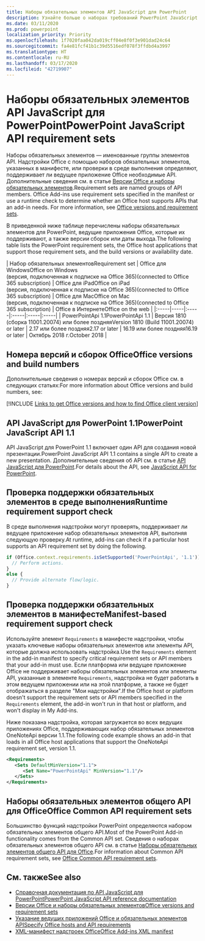```yaml
---
title: Наборы обязательных элементов API JavaScript для PowerPoint
description: Узнайте больше о наборах требований PowerPoint JavaScript API
ms.date: 03/11/2020
ms.prod: powerpoint
localization_priority: Priority
ms.openlocfilehash: 1f7020faa042da019cff04e8f0f3e901dad24c64
ms.sourcegitcommit: fa4e81fcf41b1c39d5516edf078f3ffdbd4a3997
ms.translationtype: HT
ms.contentlocale: ru-RU
ms.lasthandoff: 03/17/2020
ms.locfileid: "42719907"
---
```

# <a name="powerpoint-javascript-api-requirement-sets"></a><span data-ttu-id="31d1a-103">Наборы обязательных элементов API JavaScript для PowerPoint</span><span class="sxs-lookup"><span data-stu-id="31d1a-103">PowerPoint JavaScript API requirement sets</span></span>

<span data-ttu-id="31d1a-p101">Наборы обязательных элементов — именованные группы элементов API. Надстройки Office с помощью наборов обязательных элементов, указанных в манифесте, или проверки в среде выполнения определяют, поддерживает ли ведущее приложение Office необходимые API. Дополнительные сведения см. в статье [Версии Office и наборы обязательных элементов](../../develop/office-versions-and-requirement-sets.md).</span><span class="sxs-lookup"><span data-stu-id="31d1a-p101">Requirement sets are named groups of API members. Office Add-ins use requirement sets specified in the manifest or use a runtime check to determine whether an Office host supports APIs that an add-in needs. For more information, see [Office versions and requirement sets](../../develop/office-versions-and-requirement-sets.md).</span></span>

<span data-ttu-id="31d1a-107">В приведенной ниже таблице перечислены наборы обязательных элементов для PowerPoint, ведущие приложения Office, которые их поддерживают, а также версии сборок или даты выхода.</span><span class="sxs-lookup"><span data-stu-id="31d1a-107">The following table lists the PowerPoint requirement sets, the Office host applications that support those requirement sets, and the build versions or availability date.</span></span>

|  <span data-ttu-id="31d1a-108">Набор обязательных элементов</span><span class="sxs-lookup"><span data-stu-id="31d1a-108">Requirement set</span></span>  |  <span data-ttu-id="31d1a-109">Office для Windows</span><span class="sxs-lookup"><span data-stu-id="31d1a-109">Office on Windows</span></span><br><span data-ttu-id="31d1a-110">(версия, подключенная к подписке на Office 365)</span><span class="sxs-lookup"><span data-stu-id="31d1a-110">(connected to Office 365 subscription)</span></span>  |  <span data-ttu-id="31d1a-111">Office для iPad</span><span class="sxs-lookup"><span data-stu-id="31d1a-111">Office on iPad</span></span><br><span data-ttu-id="31d1a-112">(версия, подключенная к подписке на Office 365)</span><span class="sxs-lookup"><span data-stu-id="31d1a-112">(connected to Office 365 subscription)</span></span>  |  <span data-ttu-id="31d1a-113">Office для Mac</span><span class="sxs-lookup"><span data-stu-id="31d1a-113">Office on Mac</span></span><br><span data-ttu-id="31d1a-114">(версия, подключенная к подписке на Office 365)</span><span class="sxs-lookup"><span data-stu-id="31d1a-114">(connected to Office 365 subscription)</span></span>  | <span data-ttu-id="31d1a-115">Office в Интернете</span><span class="sxs-lookup"><span data-stu-id="31d1a-115">Office on the web</span></span> |
|:-----|-----|:-----|:-----|:-----|:-----|
| <span data-ttu-id="31d1a-116">PowerPointApi 1.1</span><span class="sxs-lookup"><span data-stu-id="31d1a-116">PowerPointApi 1.1</span></span> | <span data-ttu-id="31d1a-117">Версия 1810 (сборка 11001.20074) или более поздняя</span><span class="sxs-lookup"><span data-stu-id="31d1a-117">Version 1810 (Build 11001.20074) or later</span></span> | <span data-ttu-id="31d1a-118">2.17 или более поздняя</span><span class="sxs-lookup"><span data-stu-id="31d1a-118">2.17 or later</span></span> | <span data-ttu-id="31d1a-119">16.19 или более поздняя</span><span class="sxs-lookup"><span data-stu-id="31d1a-119">16.19 or later</span></span> | <span data-ttu-id="31d1a-120">Октябрь 2018 г.</span><span class="sxs-lookup"><span data-stu-id="31d1a-120">October 2018</span></span> |

## <a name="office-versions-and-build-numbers"></a><span data-ttu-id="31d1a-121">Номера версий и сборок Office</span><span class="sxs-lookup"><span data-stu-id="31d1a-121">Office versions and build numbers</span></span>

<span data-ttu-id="31d1a-122">Дополнительные сведения о номерах версий и сборок Office см. в следующих статьях:</span><span class="sxs-lookup"><span data-stu-id="31d1a-122">For more information about Office versions and build numbers, see:</span></span>

[!INCLUDE [Links to get Office versions and how to find Office client version](../../includes/links-get-office-versions-builds.md)]

## <a name="powerpoint-javascript-api-11"></a><span data-ttu-id="31d1a-123">API JavaScript для PowerPoint 1.1</span><span class="sxs-lookup"><span data-stu-id="31d1a-123">PowerPoint JavaScript API 1.1</span></span>

<span data-ttu-id="31d1a-124">API JavaScript для PowerPoint 1.1 включает один API для создания новой презентации.</span><span class="sxs-lookup"><span data-stu-id="31d1a-124">PowerPoint JavaScript API 1.1 contains a single API to create a new presentation.</span></span> <span data-ttu-id="31d1a-125">Дополнительные сведения об API см. в статье [API JavaScript для PowerPoint](../../powerpoint/powerpoint-add-ins.md).</span><span class="sxs-lookup"><span data-stu-id="31d1a-125">For details about the API, see [JavaScript API for PowerPoint](../../powerpoint/powerpoint-add-ins.md).</span></span>

## <a name="runtime-requirement-support-check"></a><span data-ttu-id="31d1a-126">Проверка поддержки обязательных элементов в среде выполнения</span><span class="sxs-lookup"><span data-stu-id="31d1a-126">Runtime requirement support check</span></span>

<span data-ttu-id="31d1a-127">В среде выполнения надстройки могут проверять, поддерживает ли ведущее приложение набор обязательных элементов API, выполняя следующую проверку.</span><span class="sxs-lookup"><span data-stu-id="31d1a-127">At runtime, add-ins can check if a particular host supports an API requirement set by doing the following.</span></span>

```js
if (Office.context.requirements.isSetSupported('PowerPointApi', '1.1')) {
  // Perform actions.
}
else {
  // Provide alternate flow/logic.
}
```

## <a name="manifest-based-requirement-support-check"></a><span data-ttu-id="31d1a-128">Проверка поддержки обязательных элементов в манифесте</span><span class="sxs-lookup"><span data-stu-id="31d1a-128">Manifest-based requirement support check</span></span>

<span data-ttu-id="31d1a-129">Используйте элемент `Requirements` в манифесте надстройки, чтобы указать ключевые наборы обязательных элементов или элементы API, которые должна использовать надстройка.</span><span class="sxs-lookup"><span data-stu-id="31d1a-129">Use the `Requirements` element in the add-in manifest to specify critical requirement sets or API members that your add-in must use.</span></span> <span data-ttu-id="31d1a-130">Если платформа или ведущее приложение Office не поддерживает наборы обязательных элементов или элементы API, указанные в элементе `Requirements`, надстройка не будет работать в этом ведущем приложении или на этой платформе, а также не будет отображаться в разделе "Мои надстройки".</span><span class="sxs-lookup"><span data-stu-id="31d1a-130">If the Office host or platform doesn't support the requirement sets or API members specified in the `Requirements` element, the add-in won't run in that host or platform, and won't display in My Add-ins.</span></span>

<span data-ttu-id="31d1a-131">Ниже показана надстройка, которая загружается во всех ведущих приложениях Office, поддерживающих набор обязательных элементов OneNoteApi версии 1.1.</span><span class="sxs-lookup"><span data-stu-id="31d1a-131">The following code example shows an add-in that loads in all Office host applications that support the OneNoteApi requirement set, version 1.1.</span></span>

```xml
<Requirements>
   <Sets DefaultMinVersion="1.1">
      <Set Name="PowerPointApi" MinVersion="1.1"/>
   </Sets>
</Requirements>
```

## <a name="office-common-api-requirement-sets"></a><span data-ttu-id="31d1a-132">Наборы обязательных элементов общего API для Office</span><span class="sxs-lookup"><span data-stu-id="31d1a-132">Office Common API requirement sets</span></span>

<span data-ttu-id="31d1a-133">Большинство функций надстройки PowerPoint определяются набором обязательных элементов общего API.</span><span class="sxs-lookup"><span data-stu-id="31d1a-133">Most of the PowerPoint Add-in functionality comes from the Common API set.</span></span> <span data-ttu-id="31d1a-134">Сведения о наборах обязательных элементов общего API см. в статье [Наборы обязательных элементов общего API для Office](office-add-in-requirement-sets.md).</span><span class="sxs-lookup"><span data-stu-id="31d1a-134">For information about Common API requirement sets, see [Office Common API requirement sets](office-add-in-requirement-sets.md).</span></span>

## <a name="see-also"></a><span data-ttu-id="31d1a-135">См. также</span><span class="sxs-lookup"><span data-stu-id="31d1a-135">See also</span></span>

- [<span data-ttu-id="31d1a-136">Справочная документация по API JavaScript для PowerPoint</span><span class="sxs-lookup"><span data-stu-id="31d1a-136">PowerPoint JavaScript API reference documentation</span></span>](/javascript/api/powerpoint)
- [<span data-ttu-id="31d1a-137">Версии Office и наборы обязательных элементов</span><span class="sxs-lookup"><span data-stu-id="31d1a-137">Office versions and requirement sets</span></span>](../../develop/office-versions-and-requirement-sets.md)
- [<span data-ttu-id="31d1a-138">Указание ведущих приложений Office и обязательных элементов API</span><span class="sxs-lookup"><span data-stu-id="31d1a-138">Specify Office hosts and API requirements</span></span>](../../develop/specify-office-hosts-and-api-requirements.md)
- [<span data-ttu-id="31d1a-139">XML-манифест надстроек Office</span><span class="sxs-lookup"><span data-stu-id="31d1a-139">Office Add-ins XML manifest</span></span>](../../develop/add-in-manifests.md)
